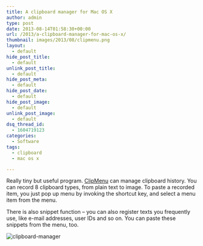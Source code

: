 ```yaml
---
title: A clipboard manager for Mac OS X
author: admin
type: post
date: 2013-08-14T01:58:30+00:00
url: /2013/a-clipboard-manager-for-mac-os-x/
thumbnail: images/2013/08/clipmenu.png
layout:
  - default
hide_post_title:
  - default
unlink_post_title:
  - default
hide_post_meta:
  - default
hide_post_date:
  - default
hide_post_image:
  - default
unlink_post_image:
  - default
dsq_thread_id:
  - 1604719123
categories:
  - Software
tags:
  - clipboard
  - mac os x

---
```

Really tiny but useful program. [ClipMenu](http://www.clipmenu.com/) can manage clipboard history. You can record 8 clipboard types, from plain text to image. To paste a recorded item, you just pop up menu by invoking the shortcut key, and select a menu item from the menu.

There is also snippet function &#8211; you can also register texts you frequently use, like e-mail addresses, user IDs and so on. You can paste these snippets from the menu, too.

<!--more-->

![clipboard-manager](images/2013/08/clipboard-manager.jpg)
